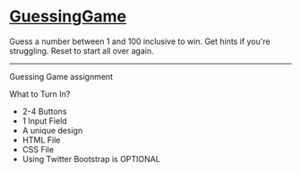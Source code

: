 # [GuessingGame](http://ashes74.github.io/GuessingGame/)

Guess a number between 1 and 100 inclusive to win. 
Get hints if you're struggling.
Reset to start all over again.

------

Guessing Game assignment

What to Turn In?

* 2-4 Buttons
* 1 Input Field
* A unique design
* HTML File
* CSS File
* Using Twitter Bootstrap is OPTIONAL
